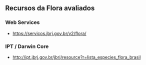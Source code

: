## Recursos da Flora avaliados

### Web Services

* https://servicos.jbrj.gov.br/v2/flora/

### IPT / Darwin Core

* http://ipt.jbrj.gov.br/jbrj/resource?r=lista_especies_flora_brasil
